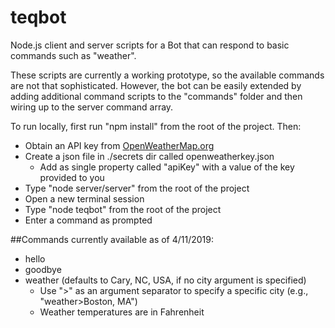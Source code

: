 # teqbot
Node.js client and server scripts for a Bot that can respond to basic commands such as "weather". 

These scripts are currently a working prototype, so the available commands are not that sophisticated. However, the bot can be easily extended 
by adding additional command scripts to the "commands" folder and then wiring up to the server command array.

To run locally, first run "npm install" from the root of the project. Then:
- Obtain an API key from [OpenWeatherMap.org](https://openweathermap.org/appid)
- Create a json file in ./secrets dir called openweatherkey.json
  -  Add as single property called "apiKey" with a value of the key provided to you
- Type "node server/server" from the root of the project
- Open a new terminal session
- Type "node teqbot" from the root of the project
- Enter a command as prompted

##Commands currently available as of 4/11/2019:
- hello
- goodbye
- weather (defaults to Cary, NC, USA, if no city argument is specified)
	- Use ">" as an argument separator to specify a specific city (e.g., "weather>Boston, MA")
	- Weather temperatures are in Fahrenheit

